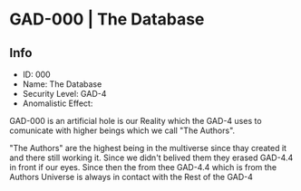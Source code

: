 # GAD-000 | The Database

## Info

- ID: 000
- Name: The Database
- Security Level: GAD-4
- Anomalistic Effect:

GAD-000 is an artificial hole is our Reality which the GAD-4 uses to comunicate with higher beings which we call "The Authors".

"The Authors" are the highest being in the multiverse since thay created it and there still working it. Since we didn't belived them they erased GAD-4.4 in front if our eyes. Since then the from thee GAD-4.4 which is from the Authors Universe is always in contact with the Rest of the GAD-4
